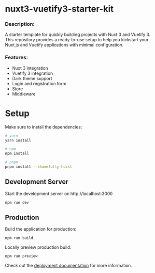 # nuxt3-vuetify3-starter-kit

### Description:
A starter template for quickly building projects with Nuxt 3 and Vuetify 3. This repository provides a ready-to-use setup to help you kickstart your Nuxt.js and Vuetify applications with minimal configuration.
### Features:
* Nuxt 3 integration
* Vuetify 3 integration
* Dark theme support
* Login and registration form
* Store
* Middleware

# Setup

Make sure to install the dependencies:

```bash
# yarn
yarn install

# npm
npm install

# pnpm
pnpm install --shamefully-hoist
```

## Development Server

Start the development server on http://localhost:3000

```bash
npm run dev
```

## Production

Build the application for production:

```bash
npm run build
```

Locally preview production build:

```bash
npm run preview
```

Check out the [deployment documentation](https://nuxt.com/docs/getting-started/deployment) for more information.
